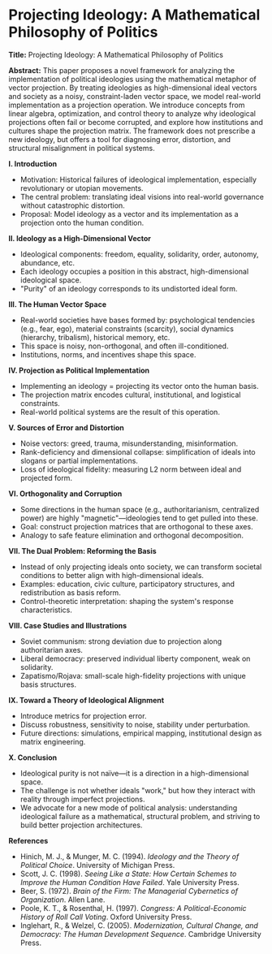 # Projecting Ideology: A Mathematical Philosophy of Politics

**Title:** Projecting Ideology: A Mathematical Philosophy of Politics

**Abstract:** This paper proposes a novel framework for analyzing the implementation of political ideologies using the mathematical metaphor of vector projection. By treating ideologies as high-dimensional ideal vectors and society as a noisy, constraint-laden vector space, we model real-world implementation as a projection operation. We introduce concepts from linear algebra, optimization, and control theory to analyze why ideological projections often fail or become corrupted, and explore how institutions and cultures shape the projection matrix. The framework does not prescribe a new ideology, but offers a tool for diagnosing error, distortion, and structural misalignment in political systems.

**I. Introduction**

* Motivation: Historical failures of ideological implementation, especially revolutionary or utopian movements.
* The central problem: translating ideal visions into real-world governance without catastrophic distortion.
* Proposal: Model ideology as a vector and its implementation as a projection onto the human condition.

**II. Ideology as a High-Dimensional Vector**

* Ideological components: freedom, equality, solidarity, order, autonomy, abundance, etc.
* Each ideology occupies a position in this abstract, high-dimensional ideological space.
* "Purity" of an ideology corresponds to its undistorted ideal form.

**III. The Human Vector Space**

* Real-world societies have bases formed by: psychological tendencies (e.g., fear, ego), material constraints (scarcity), social dynamics (hierarchy, tribalism), historical memory, etc.
* This space is noisy, non-orthogonal, and often ill-conditioned.
* Institutions, norms, and incentives shape this space.

**IV. Projection as Political Implementation**

* Implementing an ideology = projecting its vector onto the human basis.
* The projection matrix encodes cultural, institutional, and logistical constraints.
* Real-world political systems are the result of this operation.

**V. Sources of Error and Distortion**

* Noise vectors: greed, trauma, misunderstanding, misinformation.
* Rank-deficiency and dimensional collapse: simplification of ideals into slogans or partial implementations.
* Loss of ideological fidelity: measuring L2 norm between ideal and projected form.

**VI. Orthogonality and Corruption**

* Some directions in the human space (e.g., authoritarianism, centralized power) are highly "magnetic"—ideologies tend to get pulled into these.
* Goal: construct projection matrices that are orthogonal to these axes.
* Analogy to safe feature elimination and orthogonal decomposition.

**VII. The Dual Problem: Reforming the Basis**

* Instead of only projecting ideals onto society, we can transform societal conditions to better align with high-dimensional ideals.
* Examples: education, civic culture, participatory structures, and redistribution as basis reform.
* Control-theoretic interpretation: shaping the system's response characteristics.

**VIII. Case Studies and Illustrations**

* Soviet communism: strong deviation due to projection along authoritarian axes.
* Liberal democracy: preserved individual liberty component, weak on solidarity.
* Zapatismo/Rojava: small-scale high-fidelity projections with unique basis structures.

**IX. Toward a Theory of Ideological Alignment**

* Introduce metrics for projection error.
* Discuss robustness, sensitivity to noise, stability under perturbation.
* Future directions: simulations, empirical mapping, institutional design as matrix engineering.

**X. Conclusion**

* Ideological purity is not naïve—it is a direction in a high-dimensional space.
* The challenge is not whether ideals "work," but how they interact with reality through imperfect projections.
* We advocate for a new mode of political analysis: understanding ideological failure as a mathematical, structural problem, and striving to build better projection architectures.

**References**

* Hinich, M. J., & Munger, M. C. (1994). _Ideology and the Theory of Political Choice_. University of Michigan Press.
* Scott, J. C. (1998). _Seeing Like a State: How Certain Schemes to Improve the Human Condition Have Failed_. Yale University Press.
* Beer, S. (1972). _Brain of the Firm: The Managerial Cybernetics of Organization_. Allen Lane.
* Poole, K. T., & Rosenthal, H. (1997). _Congress: A Political-Economic History of Roll Call Voting_. Oxford University Press.
* Inglehart, R., & Welzel, C. (2005). _Modernization, Cultural Change, and Democracy: The Human Development Sequence_. Cambridge University Press.
